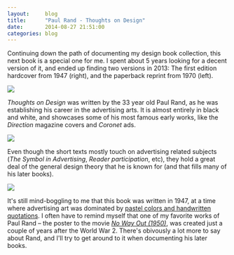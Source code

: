 ```yaml
---
layout:     blog
title:      "Paul Rand - Thoughts on Design"
date:       2014-08-27 21:51:00
categories: blog
---
```


Continuing down the path of documenting my design book collection, this next book is a special one for me. I spent about 5 years looking for a decent version of it, and ended up finding two versions in 2013: The first edition hardcover from 1947 (right), and the paperback reprint from 1970 (left).

<div class="wide-750">
  <img src="{% asset_path blog/books/thoughtsondesign1.jpg %}" />
</div>

*Thoughts on Design* was written by the 33 year old Paul Rand, as he was establishing his career in the advertising arts. It is almost entirely in black and white, and showcases some of his most famous early works, like the *Direction* magazine covers and *Coronet* ads.

<div class="wide-750">
  <img src="{% asset_path blog/books/thoughtsondesign2.jpg %}" />
</div>

Even though the short texts mostly touch on advertising related subjects (*The Symbol in Advertising*, *Reader participation*, etc), they hold a great deal of the general design theory that he is known for (and that fills many of his later books).

<div class="wide-750">
  <img src="{% asset_path blog/books/thoughtsondesign3.jpg %}" />
</div>

It's still mind-boggling to me that this book was written in 1947, at a time where advertising art was dominated by [pastel colors and handwritten quotations](https://www.google.com/search?q=advertising+1940%27s&espv=2&source=lnms&tbm=isch&sa=X&ei=LZD-U6m-Gca7ogSCyIGoBg&ved=0CAYQ_AUoAQ&biw=1393&bih=802). I often have to remind myself that one of my favorite works of Paul Rand – the poster to the movie [*No Way Out (1950)*](http://img1.wikia.nocookie.net/__cb20140108215153/scratchpad/images/e/ee/1950_-_No_Way_Out_Movie_Poster.jpg), was created just a couple of years after the World War 2. There's obivously a lot more to say about Rand, and I'll try to get around to it when documenting his later books.
